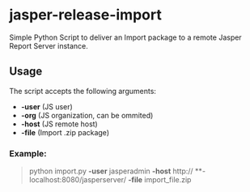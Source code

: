 # jasper-release-import

Simple Python Script to deliver an Import package to a remote Jasper Report Server instance.

## Usage
The script accepts the following arguments:
 - **-user** (JS user)
 - **-org** (JS organization, can be ommited)
 - **-host** (JS remote host)
 - **-file** (Import .zip package)

### Example:


> python import.<span></span>py **-user** jasperadmin **-host** http://<span> **-</span>localhost:8080/jasperserver/ **-file** import_file.zip


